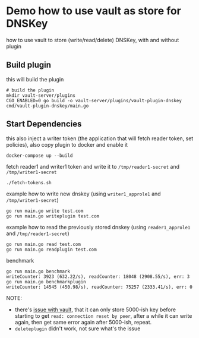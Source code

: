 
# Demo how to use vault as store for DNSKey

how to use vault to store (write/read/delete) DNSKey, with and without plugin

## Build plugin

this will build the plugin

```
# build the plugin
mkdir vault-server/plugins
CGO_ENABLED=0 go build -o vault-server/plugins/vault-plugin-dnskey cmd/vault-plugin-dnskey/main.go
```

## Start Dependencies

this also inject a writer token (the application that will fetch reader token, set policies), also copy plugin to docker and enable it

```
docker-compose up --build
```

fetch reader1 and writer1 token and write it to `/tmp/reader1-secret` and `/tmp/writer1-secret`

```
./fetch-tokens.sh
```

example how to write new dnskey (using `writer1_approle1` and `/tmp/writer1-secret`)

```
go run main.go write test.com
go run main.go writeplugin test.com
```

example how to read the previously stored dnskey (using `reader1_approle1` and `/tmp/reader1-secret`)

```
go run main.go read test.com
go run main.go readplugin test.com
```

benchmark

```
go run main.go benchmark
writeCounter: 3923 (632.22/s), readCounter: 18048 (2908.55/s), err: 3
go run main.go benchmarkplugin
writeCounter: 14545 (450.98/s), readCounter: 75257 (2333.41/s), err: 0
```

NOTE:

- there's [issue with vault](//github.com/hashicorp/vault/issues/23814), that it can only store 5000-ish key before starting to get `read: connection reset by peer`, after a while it can write again, then get same error again 
after 5000-ish, repeat.
- `deleteplugin` didn't work, not sure what's the issue




